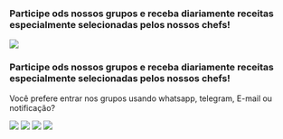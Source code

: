 <div id="modal-phone" class="d-none myModal-content px-md-3">
  <div class="row">
    <h3 class="header-title text-md-left d-md-none my-0 px-2 px-md-0 mt-3 mt-md-5">
      Participe ods nossos grupos e receba diariamente receitas especialmente selecionadas pelos nossos chefs!
    </h3>
    <div class="col-md-6 d-flex justify-content-center px-md-0 mt-4 mt-md-0">
      <img src="{{ 'assets/images/phone.png'  | relative_url }}" class="h-100">
    </div>
    <div class="col-md-5 px-md-0">
      <h3 class="header-title text-center text-md-left my-0 mt-5 d-none d-md-flex">
        Participe ods nossos grupos e receba diariamente receitas especialmente selecionadas pelos nossos chefs!
      </h3>
      <div class="inner-text">
        <p class="text-modal-phone mt-3">
          Você prefere entrar nos grupos usando whatsapp, telegram, E-mail ou notificação?
        </p>
        <div class="d-flex justify-content-center justify-content-md-start mt-3 mb-md-5">
          <a class="whatsapp-icon pl-md-0" onclick="hideModal()">
            <img src="{{ 'assets/images/whats.png' | relative_url }}" class="modal-icon-social">
          </a>
          <a class="telegram-icon" onclick="hideModal()">
            <img src="{{ 'assets/images/telegram.png' | relative_url }}" class="modal-icon-social">
          </a>
          <a class="email-icon" onclick="hideModal()">
            <img src="{{ 'assets/images/mail.png' | relative_url }}" class="modal-icon-social">
          </a>
          <a class="notification-icon" onclick="hideModal()">
            <img src="{{ 'assets/images/notification.png' | relative_url }}" class="modal-icon-social">
          </a>
        </div>
      </div>
    </div>
  </div>
</div>
